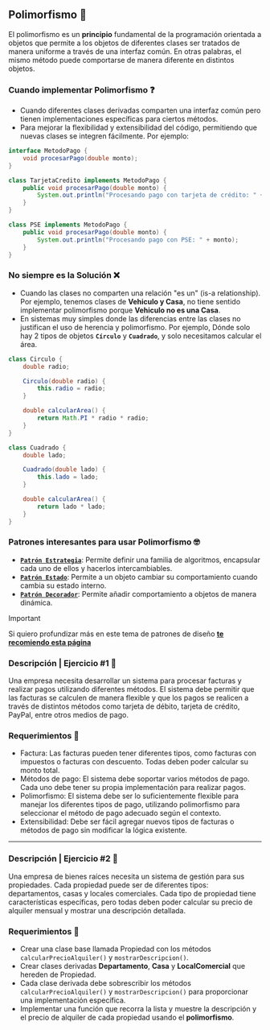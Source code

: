 ## Polimorfismo 🫘

El polimorfismo es un **principio** fundamental de la programación orientada a objetos que permite a los objetos de diferentes clases ser tratados de manera uniforme a través de una interfaz común. En otras palabras, el mismo método puede comportarse de manera diferente en distintos objetos.

### Cuando implementar Polimorfismo ❓

- Cuando diferentes clases derivadas comparten una interfaz común pero tienen implementaciones específicas para ciertos métodos.
- Para mejorar la flexibilidad y extensibilidad del código, permitiendo que nuevas clases se integren fácilmente. Por ejemplo:

```java
interface MetodoPago {
    void procesarPago(double monto);
}

class TarjetaCredito implements MetodoPago {
    public void procesarPago(double monto) {
        System.out.println("Procesando pago con tarjeta de crédito: " + monto);
    }
}

class PSE implements MetodoPago {
    public void procesarPago(double monto) {
        System.out.println("Procesando pago con PSE: " + monto);
    }
}

```

### No siempre es la Solución ❌

- Cuando las clases no comparten una relación "es un" (is-a relationship). Por ejemplo, tenemos clases de **Vehiculo y Casa**, no tiene sentido implementar polimorfismo porque **Vehiculo no es una Casa**.
- En sistemas muy simples donde las diferencias entre las clases no justifican el uso de herencia y polimorfismo. Por ejemplo, Dónde solo hay 2 tipos de objetos **`Círculo`** y **`Cuadrado`**, y solo necesitamos calcular el área.

```java
class Circulo {
    double radio;

    Circulo(double radio) {
        this.radio = radio;
    }

    double calcularArea() {
        return Math.PI * radio * radio;
    }
}

class Cuadrado {
    double lado;

    Cuadrado(double lado) {
        this.lado = lado;
    }

    double calcularArea() {
        return lado * lado;
    }
}
```

### Patrones interesantes para usar Polimorfismo 🤓

- [**`Patrón Estrategia`**](https://refactoring.guru/es/design-patterns/strategy): Permite definir una familia de algoritmos, encapsular cada uno de ellos y hacerlos intercambiables.
- [**`Patrón Estado`**](https://refactoring.guru/es/design-patterns/state): Permite a un objeto cambiar su comportamiento cuando cambia su estado interno.
- [**`Patrón Decorador`**](https://refactoring.guru/es/design-patterns/decorator): Permite añadir comportamiento a objetos de manera dinámica.

> [!IMPORTANT]
> Si quiero profundizar más en este tema de patrones de diseño [**te recomiendo esta página**](https://refactoring.guru/es/design-patterns)

### Descripción | Ejercicio #1 📄

Una empresa necesita desarrollar un sistema para procesar facturas y realizar pagos utilizando diferentes métodos. El sistema debe permitir que las facturas se calculen de manera flexible y que los pagos se realicen a través de distintos métodos como tarjeta de débito, tarjeta de crédito, PayPal, entre otros medios de pago.

### Requerimientos 📝

- Factura: Las facturas pueden tener diferentes tipos, como facturas con impuestos o facturas con descuento. Todas deben poder calcular su monto total.
- Métodos de pago: El sistema debe soportar varios métodos de pago. Cada uno debe tener su propia implementación para realizar pagos.
- Polimorfismo: El sistema debe ser lo suficientemente flexible para manejar los diferentes tipos de pago, utilizando polimorfismo para seleccionar el método de pago adecuado según el contexto.
- Extensibilidad: Debe ser fácil agregar nuevos tipos de facturas o métodos de pago sin modificar la lógica existente.

---
### Descripción | Ejercicio #2 📄
Una empresa de bienes raíces necesita un sistema de gestión para sus propiedades. Cada propiedad puede ser de diferentes tipos: departamentos, casas y locales comerciales. Cada tipo de propiedad tiene características específicas, pero todas deben poder calcular su precio de alquiler mensual y mostrar una descripción detallada.

### Requerimientos 📝

- Crear una clase base llamada Propiedad con los métodos `calcularPrecioAlquiler()` y `mostrarDescripcion()`.
- Crear clases derivadas **Departamento**, **Casa** y **LocalComercial** que hereden de Propiedad.
- Cada clase derivada debe sobrescribir los métodos `calcularPrecioAlquiler()` y `mostrarDescripcion()` para proporcionar una implementación específica.
- Implementar una función que recorra la lista y muestre la descripción y el precio de alquiler de cada propiedad usando el **polimorfismo**.
